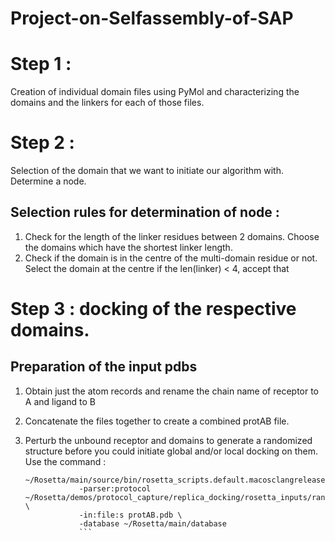 # Project-on-Selfassembly-of-SAP

# Step 1 : 
Creation of individual domain files using PyMol and characterizing the domains and the linkers for each of those files.

# Step 2 : 
Selection of the domain that we want to initiate our algorithm with. Determine a node. 

## Selection rules for determination of node :
 1. Check for the length of the linker residues between 2 domains. Choose the domains which have the shortest linker length.
 2. Check if the domain is in the centre of the multi-domain residue or not. Select the domain at the centre if the 
	   len(linker) < 4, accept that

# Step 3 : docking of the respective domains. 

## Preparation of the input pdbs 
 1. Obtain just the atom records and rename the chain name of receptor to A and ligand to B
 2. Concatenate the files together to create a combined protAB file.
 3. Perturb the unbound receptor and domains to generate a randomized structure before you could initiate global and/or local docking on them. Use the command :
    
    ```
    ~/Rosetta/main/source/bin/rosetta_scripts.default.macosclangrelease\
                -parser:protocol ~/Rosetta/demos/protocol_capture/replica_docking/rosetta_inputs/randomize_infile.xml \
                -in:file:s protAB.pdb \
                -database ~/Rosetta/main/database
                ```
 
